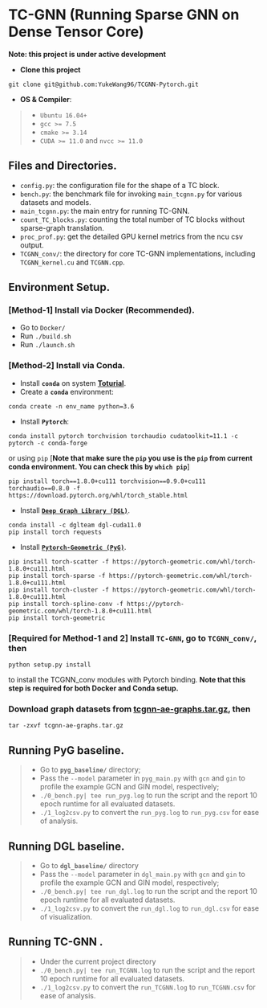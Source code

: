 # TC-GNN (Running Sparse GNN on Dense Tensor Core)
**Note: this project is under active development**

+ **Clone this project**
```
git clone git@github.com:YukeWang96/TCGNN-Pytorch.git
```

+ **OS & Compiler**: 
> + `Ubuntu 16.04+`
> + `gcc >= 7.5`
> + `cmake >= 3.14`
> + `CUDA >= 11.0` and `nvcc >= 11.0`

## Files and Directories.
+ `config.py`: the configuration file for the shape of a TC block.
+ `bench.py`: the benchmark file for invoking `main_tcgnn.py` for various datasets and models.
+ `main_tcgnn.py`: the main entry for running TC-GNN.
+ `count_TC_blocks.py`: counting the total number of TC blocks without sparse-graph translation.
+ `proc_prof.py`: get the detailed GPU kernel metrics from the ncu csv output. 
+ `TCGNN_conv/`: the directory for core TC-GNN implementations, including `TCGNN_kernel.cu` and `TCGNN.cpp`.

## Environment Setup.
### [**Method-1**] Install via Docker (Recommended).
+ Go to `Docker/`
+ Run `./build.sh`
+ Run `./launch.sh`

### [**Method-2**] Install via Conda.
+ Install **`conda`** on system **[Toturial](https://www.digitalocean.com/community/tutorials/how-to-install-anaconda-on-ubuntu-18-04-quickstart)**.
+ Create a **`conda`** environment: 
```
conda create -n env_name python=3.6
```
+ Install **`Pytorch`**: 
```
conda install pytorch torchvision torchaudio cudatoolkit=11.1 -c pytorch -c conda-forge
```
or using `pip` [**Note that make sure the `pip` you use is the `pip` from current conda environment. You can check this by `which pip`**]
```
pip install torch==1.8.0+cu111 torchvision==0.9.0+cu111 torchaudio==0.8.0 -f https://download.pytorch.org/whl/torch_stable.html
```
+ Install [**`Deep Graph Library (DGL)`**](https://github.com/dmlc/dgl).
```
conda install -c dglteam dgl-cuda11.0
pip install torch requests
```

+ Install [**`Pytorch-Geometric (PyG)`**](https://github.com/rusty1s/pytorch_geometric).
```
pip install torch-scatter -f https://pytorch-geometric.com/whl/torch-1.8.0+cu111.html
pip install torch-sparse -f https://pytorch-geometric.com/whl/torch-1.8.0+cu111.html
pip install torch-cluster -f https://pytorch-geometric.com/whl/torch-1.8.0+cu111.html
pip install torch-spline-conv -f https://pytorch-geometric.com/whl/torch-1.8.0+cu111.html
pip install torch-geometric
```

### [**Required for Method-1 and 2**]  Install **`TC-GNN`**, go to `TCGNN_conv/`, then 
```
python setup.py install
``` 
to install the TCGNN_conv modules with Pytorch binding. **Note that this step is required for both Docker and Conda setup.**


### Download graph datasets from [tcgnn-ae-graphs.tar.gz](https://drive.google.com/file/d/1dI5iC6TmfkFxLWiZ-lSA9AdHXvMdaKjy/view?usp=sharing), then 
```
tar -zxvf tcgnn-ae-graphs.tar.gz
``` 

## Running **PyG** baseline.
> +  Go to **`pyg_baseline/`** directory;
> + Pass the `--model` parameter in `pyg_main.py` with `gcn` and `gin` to profile the example GCN and GIN model, respectively;
> + `./0_bench.py| tee run_pyg.log` to run the script and the report 10 epoch runtime for all evaluated datasets. 
> + `./1_log2csv.py` to convert the `run_pyg.log` to `run_pyg.csv` for ease of analysis.

## Running **DGL** baseline.
> +  Go to **`dgl_baseline/`** directory
> +  Pass the `--model` parameter in `dgl_main.py` with `gcn` and  `gin` to profile the example GCN and GIN model, respectively;
> + `./0_bench.py| tee run_dgl.log` to run the script and the report 10 epoch runtime for all evaluated datasets. 
> + `./1_log2csv.py` to convert the `run_dgl.log` to `run_dgl.csv` for ease of visualization.

## Running **TC-GNN** .
> +  Under the current project directory 
> + `./0_bench.py| tee run_TCGNN.log` to run the script and the report 10 epoch runtime for all evaluated datasets. 
> + `./1_log2csv.py` to convert the `run_TCGNN.log` to `run_TCGNN.csv` for ease of analysis.
